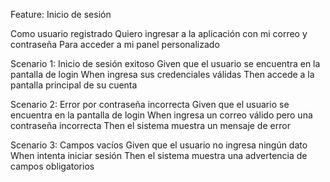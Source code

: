 Feature: Inicio de sesión

Como usuario registrado
Quiero ingresar a la aplicación con mi correo y contraseña
Para acceder a mi panel personalizado

Scenario 1: Inicio de sesión exitoso
Given que el usuario se encuentra en la pantalla de login
When ingresa sus credenciales válidas
Then accede a la pantalla principal de su cuenta

Scenario 2: Error por contraseña incorrecta
Given que el usuario se encuentra en la pantalla de login
When ingresa un correo válido pero una contraseña incorrecta
Then el sistema muestra un mensaje de error

Scenario 3: Campos vacíos
Given que el usuario no ingresa ningún dato
When intenta iniciar sesión
Then el sistema muestra una advertencia de campos obligatorios
